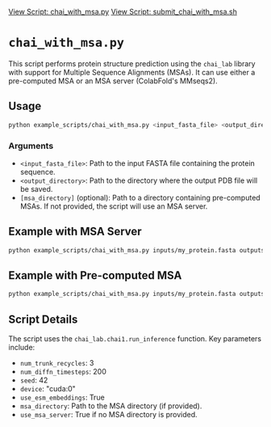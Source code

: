 [View Script: chai_with_msa.py](../../example_scripts/chai_with_msa.py)
[View Script: submit_chai_with_msa.sh](../../example_scripts/submit_chai_with_msa.sh)

# `chai_with_msa.py`

This script performs protein structure prediction using the `chai_lab` library with support for Multiple Sequence Alignments (MSAs). It can use either a pre-computed MSA or an MSA server (ColabFold's MMseqs2).

## Usage

```bash
python example_scripts/chai_with_msa.py <input_fasta_file> <output_directory> [msa_directory]
```

### Arguments

*   `<input_fasta_file>`: Path to the input FASTA file containing the protein sequence.
*   `<output_directory>`: Path to the directory where the output PDB file will be saved.
*   `[msa_directory]` (optional): Path to a directory containing pre-computed MSAs. If not provided, the script will use an MSA server.

## Example with MSA Server

```bash
python example_scripts/chai_with_msa.py inputs/my_protein.fasta outputs/
```

## Example with Pre-computed MSA

```bash
python example_scripts/chai_with_msa.py inputs/my_protein.fasta outputs/ my_msas/
```

## Script Details

The script uses the `chai_lab.chai1.run_inference` function. Key parameters include:

*   `num_trunk_recycles`: 3
*   `num_diffn_timesteps`: 200
*   `seed`: 42
*   `device`: "cuda:0"
*   `use_esm_embeddings`: True
*   `msa_directory`: Path to the MSA directory (if provided).
*   `use_msa_server`: True if no MSA directory is provided.
